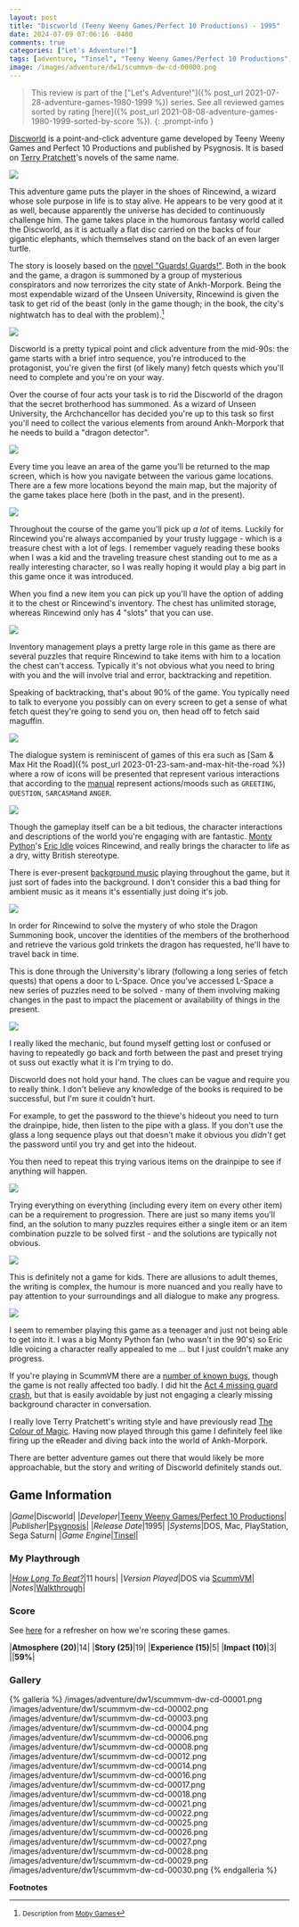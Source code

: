 ```yaml
---
layout: post
title: "Discworld (Teeny Weeny Games/Perfect 10 Productions) - 1995"
date: 2024-07-09 07:06:16 -0400
comments: true
categories: ["Let's Adventure!"]
tags: [adventure, "Tinsel", "Teeny Weeny Games/Perfect 10 Productions", "Psygnosis"]
image: /images/adventure/dw1/scummvm-dw-cd-00000.png
---
```

> This review is part of the ["Let's Adventure!"]({% post_url 2021-07-28-adventure-games-1980-1999 %}) series. See all reviewed games sorted by rating [here]({% post_url 2021-08-08-adventure-games-1980-1999-sorted-by-score %}).
{: .prompt-info }

[Discworld](https://en.wikipedia.org/wiki/Discworld_(video_game)) is a point-and-click adventure game developed by Teeny Weeny Games and Perfect 10 Productions and published by Psygnosis. It is based on [Terry Pratchett](https://en.wikipedia.org/wiki/Terry_Pratchett)'s novels of the same name.

![](/images/adventure/dw1/scummvm-dw-cd-00011.png)

This adventure game puts the player in the shoes of Rincewind, a wizard whose sole purpose in life is to stay alive. He appears to be very good at it as well, because apparently the universe has decided to continuously challenge him. The game takes place in the humorous fantasy world called the Discworld, as it is actually a flat disc carried on the backs of four gigantic elephants, which themselves stand on the back of an even larger turtle.

The story is loosely based on the [novel "Guards! Guards!"](https://en.wikipedia.org/wiki/Guards!_Guards!). Both in the book and the game, a dragon is summoned by a group of mysterious conspirators and now terrorizes the city state of Ankh-Morpork. Being the most expendable wizard of the Unseen University, Rincewind is given the task to get rid of the beast (only in the game though; in the book, the city's nightwatch has to deal with the problem).[^1]

![](/images/adventure/dw1/scummvm-dw-cd-00015.png)

Discworld is a pretty typical point and click adventure from the mid-90s: the game starts with a brief intro sequence, you're introduced to the protagonist, you're given the first (of likely many) fetch quests which you'll need to complete and you're on your way.

Over the course of four acts your task is to rid the Discworld of the dragon that the secret brotherhood has summoned. As a wizard of Unseen University, the Archchancellor has decided you're up to this task so first you'll need to collect the various elements from around Ankh-Morpork that he needs to build a "dragon detector".

![](/images/adventure/dw1/scummvm-dw-cd-00005.png)

Every time you leave an area of the game you'll be returned to the map screen, which is how you navigate between the various game locations. There are a few more locations beyond the main map, but the majority of the game takes place here (both in the past, and in the present).

![](/images/adventure/dw1/scummvm-dw-cd-00010.png)

Throughout the course of the game you'll pick up _a lot_ of items. Luckily for Rincewind you're always accompanied by your trusty luggage - which is a treasure chest with a lot of legs. I remember vaguely reading these books when I was a kid and the traveling treasure chest standing out to me as a really interesting character, so I was really hoping it would play a big part in this game once it was introduced.

When you find a new item you can pick up you'll have the option of adding it to the chest or Rincewind's inventory. The chest has unlimited storage, whereas Rincewind only has 4 "slots" that you can use.

![](/images/adventure/dw1/scummvm-dw-cd-00013.png)

Inventory management plays a pretty large role in this game as there are several puzzles that require Rincewind to take items with him to a location the chest can't access. Typically it's not obvious what you need to bring with you and the will involve trial and error, backtracking and repetition.

Speaking of backtracking, that's about 90% of the game. You typically need to talk to everyone you possibly can on every screen to get a sense of what fetch quest they're going to send you on, then head off to fetch said maguffin.

![](/images/adventure/dw1/scummvm-dw-cd-00007.png)

The dialogue system is reminiscent of games of this era such as [Sam & Max Hit the Road]({% post_url 2023-01-23-sam-and-max-hit-the-road %}) where a row of icons will be presented that represent various interactions that according to the [manual](https://archive.org/details/discworld-manual/page/n7/mode/2up) represent actions/moods such as `GREETING`, `QUESTION`, `SARCASM`and `ANGER`.

![](/images/adventure/dw1/scummvm-dw-cd-00009.png)

Though the gameplay itself can be a bit tedious, the character interactions and descriptions of the world you're engaging with are fantastic. [Monty Python](https://en.wikipedia.org/wiki/Monty_Python)'s [Eric Idle](https://en.wikipedia.org/wiki/Eric_Idle) voices Rincewind, and really brings the character to life as a dry, witty British stereotype.

There is ever-present [background music](https://www.youtube.com/watch?v=_dxSji16tOc&list=PL9434353ADDF48CD6) playing throughout the game, but it just sort of fades into the background. I don't consider this a bad thing for ambient music as it means it's essentially just doing it's job.

![](/images/adventure/dw1/scummvm-dw-cd-00019.png)

In order for Rincewind to solve the mystery of who stole the Dragon Summoning book, uncover the identities of the members of the brotherhood and retrieve the various gold trinkets the dragon has requested, he'll have to travel back in time.

This is done through the University's library (following a long series of fetch quests) that opens a door to L-Space. Once you've accessed L-Space a new series of puzzles need to be solved - many of them involving making changes in the past to impact the placement or availability of things in the present.

![](/images/adventure/dw1/scummvm-dw-cd-00020.png)

I really liked the mechanic, but found myself getting lost or confused or having to repeatedly go back and forth between the past and preset trying ot suss out exactly what it is I'm trying to do.

Discworld does not hold your hand. The clues can be vague and require you to really think. I don't believe any knowledge of the books is required to be successful, but I'm sure it couldn't hurt.

For example, to get the password to the thieve's hideout you need to turn the drainpipe, hide, then listen to the pipe with a glass. If you don't use the glass a long sequence plays out that doesn't make it obvious you _didn't_ get the password until you try and get into the hideout.

You then need to repeat this trying various items on the drainpipe to see if anything will happen.

![](/images/adventure/dw1/scummvm-dw-cd-00024.png)

Trying everything on everything (including every item on every other item) can be a requirement to progression. There are just so many items you'll find, an the solution to many puzzles requires either a single item or an item combination puzzle to be solved first - and the solutions are typically not obvious.

![](/images/adventure/dw1/scummvm-dw-cd-00023.png)

This is definitely not a game for kids. There are allusions to adult themes, the writing is complex, the humour is more nuanced and you really have to pay attention to your surroundings and all dialogue to make any progress.

![](/images/adventure/dw1/scummvm-dw-cd-00031.png)

I seem to remember playing this game as a teenager and just not being able to get into it. I was a big Monty Python fan (who wasn't in the 90's) so Eric Idle voicing a character really appealed to me ... but I just couldn't make any progress.

If you're playing in ScummVM there are a [number of known bugs](https://bugs.scummvm.org/query?game=Discworld&status=new&status=pending&order=priority), though the game is not really affected too badly. I did hit the [Act 4 missing guard crash](https://bugs.scummvm.org/ticket/10659), but that is easily avoidable by just not engaging a clearly missing background character in conversation.

I really love Terry Pratchett's writing style and have previously read [The Colour of Magic](https://en.wikipedia.org/wiki/The_Colour_of_Magic). Having now played through this game I definitely feel like firing up the eReader and diving back into the world of Ankh-Morpork.

There are better adventure games out there that would likely be more approachable, but the story and writing of Discworld definitely stands out.

## Game Information

|*Game*|Discworld|
|*Developer*|[Teeny Weeny Games/Perfect 10 Productions](https://en.wikipedia.org/wiki/Perfect_Entertainment)|
|*Publisher*|[Psygnosis](https://en.wikipedia.org/wiki/Psygnosis)|
|*Release Date*|1995|
|*Systems*|DOS, Mac, PlayStation, Sega Saturn|
|*Game Engine*|[Tinsel](https://wiki.scummvm.org/index.php?title=Tinsel)|

### My Playthrough

|[*How Long To Beat?*](https://howlongtobeat.com/game/2589)|11 hours|
|*Version Played*|DOS via [ScummVM](https://www.scummvm.org/)|
|*Notes*|[Walkthrough](https://adventuregamers.com/walkthrough/full/discworld)|

### Score

See [here](https://www.alexbevi.com/blog/2021/07/28/adventure-games-1980-1999/#scoring) for a refresher on how we're scoring these games.

|**Atmosphere (20)**|14|
|**Story (25)**|19|
|**Experience (15)**|5|
|**Impact (10)**|3|
||**59%**|

### Gallery

{% galleria %}
/images/adventure/dw1/scummvm-dw-cd-00001.png
/images/adventure/dw1/scummvm-dw-cd-00002.png
/images/adventure/dw1/scummvm-dw-cd-00003.png
/images/adventure/dw1/scummvm-dw-cd-00004.png
/images/adventure/dw1/scummvm-dw-cd-00006.png
/images/adventure/dw1/scummvm-dw-cd-00008.png
/images/adventure/dw1/scummvm-dw-cd-00012.png
/images/adventure/dw1/scummvm-dw-cd-00014.png
/images/adventure/dw1/scummvm-dw-cd-00016.png
/images/adventure/dw1/scummvm-dw-cd-00017.png
/images/adventure/dw1/scummvm-dw-cd-00018.png
/images/adventure/dw1/scummvm-dw-cd-00021.png
/images/adventure/dw1/scummvm-dw-cd-00022.png
/images/adventure/dw1/scummvm-dw-cd-00025.png
/images/adventure/dw1/scummvm-dw-cd-00026.png
/images/adventure/dw1/scummvm-dw-cd-00027.png
/images/adventure/dw1/scummvm-dw-cd-00028.png
/images/adventure/dw1/scummvm-dw-cd-00029.png
/images/adventure/dw1/scummvm-dw-cd-00030.png
{% endgalleria %}

**Footnotes**

[^1]: <small>Description from [Moby Games](https://www.mobygames.com/game/92/altered-destiny/)</small>
